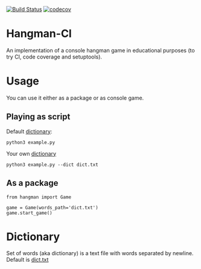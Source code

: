[![Build Status](https://travis-ci.org/litdarya/hangman-CI.svg?branch=master)](https://travis-ci.org/litdarya/hangman-CI)
[![codecov](https://codecov.io/gh/litdarya/hangman-CI/branch/master/graph/badge.svg)](https://codecov.io/gh/litdarya/hangman-CI)

# Hangman-CI
An implementation of a console hangman game
in educational purposes (to try CI, code
coverage and setuptools).

# Usage
You can use it either as a package or as console game.

## Playing as script
Default [dictionary](#dictionary):
```(bash)
python3 example.py
```
Your own [dictionary](#dictionary)
```(bash)
python3 example.py --dict dict.txt
```

## As a package
```(python)
from hangman import Game

game = Game(words_path='dict.txt')
game.start_game()
```

# Dictionary

Set of words (aka dictionary) is a text file
with words separated by newline.
Default is [dict.txt](dict.txt)
